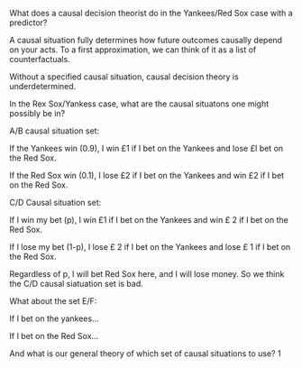 What does a causal decision theorist do in the Yankees/Red Sox case with a predictor?



A causal situation fully determines how future outcomes causally depend on your acts. To a first approximation, we can think of it as a list of counterfactuals. 



Without a specified causal situation, causal decision theory is underdetermined. 



In the Rex Sox/Yankess case, what are the causal situatons one might possibly be in? 



A/B causal situation set:

If the Yankees win (0.9), I win £1 if I bet on the Yankees and lose £I bet on the Red Sox. 

If the Red Sox win (0.1), I lose £2 if I bet on the Yankees and win £2 if I bet on the Red Sox. 



C/D Causal situation set:

If I win my bet (p), I win £1 if I bet on the Yankees and win £ 2 if I bet on the Red Sox. 

If I lose my bet (1-p), I lose £ 2 if I bet on the Yankees and lose £ 1 if I bet on the Red Sox.



Regardless of p, I will bet Red Sox here, and I will lose money. So we think the C/D causal siatuation set is bad.



What about the set E/F:

If I bet on the yankees...

If I bet on the Red Sox...



And what is our general theory of which set of causal situations to use?					1